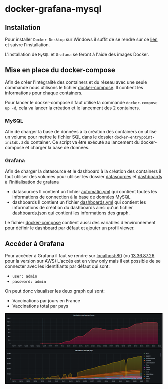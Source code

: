 # docker-grafana-mysql
 
 ## Installation

Pour installer `Docker Desktop` sur Windows il suffit de se rendre sur ce [lien](https://desktop.docker.com/win/stable/Docker%20Desktop%20Installer.exe) et suivre l'installation.

L'installation de `MySQL` et `Grafana` se feront à l'aide des images Docker.

## Mise en place du docker-compose

Afin de créer l'intégralité des containers et du réseau avec une seule commande nous utilisons le fichier [docker-compose](/docker-compose.yml). Il contient les informations pour chaque containers.

Pour lancer le docker-compose il faut utilise la commande `docker-compose up -d`,  cela va lancer la création et le lancement des 2 containers.

### MySQL

Afin de charger la base de données à la création des containers on utilise un volume pour mettre le fichier SQL dans le dossier `docker-entrypoint-initdb.d` du container.
Ce script va être exécuté au lancement du docker-compose et charger la base de données.

### Grafana

Afin de charger la datasource et le dashboard à la création des containers il faut utiliser des volumes pour utiliser les dossier [datasources](/datasources) et [dashboards](/dashboards) à l'initialisation de grafana

- datasources
Il contient un fichier [automatic.yml](/datasources/automatic.yml) qui contient toutes les informations de connection à la base de données MySQL
- dashboards
Il contient un fichier [dashboards.yml](/dashboards/dashboards.yml) qui contient les informations de création du dashboards ainsi qu'un fichier [dashboards.json](/dashboards/dashboards.json) qui contient les informations des graph.

Le fichier [docker-compose](/docker-compose.yml) contient aussi des variables d'environnement pour définir le dashboard par défaut et ajouter un profil viewer.

## Accéder à Grafana

Pour accéder à Grafana il faut se rendre sur [localhost:80](http://127.0.0.1:80) (ou [13.36.87.26](http://13.36.87.26/) pour la version sur AWS)
L'accès est en view only mais il est possible de se connecter avec les identifiants par défaut qui sont:

- `user: admin`
- `password: admin` 

On peut donc visualiser les deux graph qui sont:

- Vaccinations par jours en France
- Vaccinations total par pays

![image](/dashboard.png)
